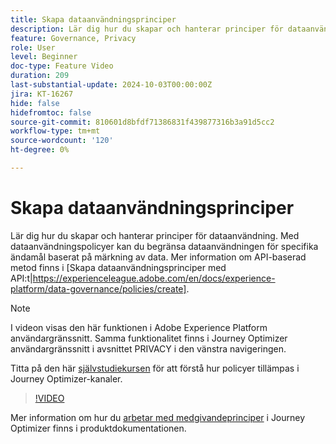 ```yaml
---
title: Skapa dataanvändningsprinciper
description: Lär dig hur du skapar och hanterar principer för dataanvändning.
feature: Governance, Privacy
role: User
level: Beginner
doc-type: Feature Video
duration: 209
last-substantial-update: 2024-10-03T00:00:00Z
jira: KT-16267
hide: false
hidefromtoc: false
source-git-commit: 810601d8bfdf71386831f439877316b3a91d5cc2
workflow-type: tm+mt
source-wordcount: '120'
ht-degree: 0%

---
```



# Skapa dataanvändningsprinciper

Lär dig hur du skapar och hanterar principer för dataanvändning. Med dataanvändningspolicyer kan du begränsa dataanvändningen för specifika ändamål baserat på märkning av data. Mer information om API-baserad metod finns i [Skapa dataanvändningsprinciper med API:t|https://experienceleague.adobe.com/en/docs/experience-platform/data-governance/policies/create].

>[!NOTE]
>
>I videon visas den här funktionen i Adobe Experience Platform användargränssnitt. Samma funktionalitet finns i Journey Optimizer användargränssnitt i avsnittet PRIVACY i den vänstra navigeringen.
>
>Titta på den här [självstudiekursen](/help/privacy/enforce-data-usage-policies-in-journey-optimizer-channels.md) för att förstå hur policyer tillämpas i Journey Optimizer-kanaler.

>[!VIDEO](https://video.tv.adobe.com/v/32977/?learn=on)

Mer information om hur du [arbetar med medgivandeprinciper](https://experienceleague.adobe.com/en/docs/journey-optimizer/using/privacy/consent/consent-restricted) i Journey Optimizer finns i produktdokumentationen.
